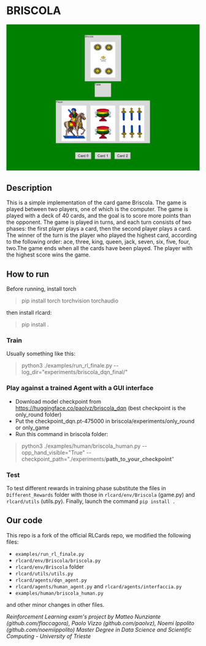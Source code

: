 # BRISCOLA

![gui screenshot](http://github.com/flaccagora/Briscola/blob/main/gui_screenshot.png)
## Description
This is a simple implementation of the card game Briscola. The game is played between two players, one of which is the computer. The game is played with a deck of 40 cards, and the goal is to score more points than the opponent. The game is played in turns, and each turn consists of two phases: the first player plays a card, then the second player plays a card. The winner of the turn is the player who played the highest card, according to the following order: ace, three, king, queen, jack, seven, six, five, four, two.The game ends when all the cards have been played. The player with the highest score wins the game.

## How to run

Before running, install torch
> pip install torch torchvision torchaudio


then install rlcard:

> pip install .

### Train

Usually something like this:

> python3 ./examples/run_rl_finale.py --log_dir="experiments/briscola_dqn_final/"


### Play against a trained Agent with a GUI interface

- Download model checkpoint from https://huggingface.co/paolvz/briscola_dqn (best checkpoint is the only_round folder)
- Put the checkpoint_dqn.pt-475000 in briscola/experiments/only_round or only_game
- Run this command in briscola folder:

> python3 ./examples/human/briscola_human.py --opp_hand_visible="True" --checkpoint_path="./experiments/**path_to_your_checkpoint**"

### Test
To test different rewards in training phase substitute the files in `Different_Rewards` folder with those in `rlcard/env/Briscola` (game.py)  and `rlcard/utils` (utils.py). Finally, launch the command `pip install .`

## Our code
This repo is  a fork of the official RLCards repo, we modified the following files:
- `examples/run_rl_finale.py`
- `rlcard/env/Briscola/briscola.py`
- `rlcard/env/Briscola` folder
- `rlcard/utils/utils.py`
- `rlcard/agents/dqn_agent.py`
- `rlcard/agents/human_agent.py` and `rlcard/agents/interfaccia.py`
-  `examples/human/briscola_human.py`

and other minor changes in other files.

*Reinforcement Learning exam's project by Matteo Nunziante (github.com/flaccagora), Paolo Vizzo (github.com/paolvz), Noemi Ippolito (github.com/noemiippolito)
Master Degree in Data Science and Scientific Computing - University of Trieste*
